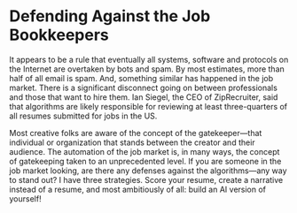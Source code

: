 # Defending Against the Job Bookkeepers

It appears to be a rule that eventually all systems, software and protocols on the Internet are overtaken by bots and spam.  By most estimates, more than half of all email is spam. And, something similar has happened in the job market. There is a significant disconnect going on between professionals and those that want to hire them. Ian Siegel, the CEO of ZipRecruiter, said that algorithms are likely responsible for reviewing at least three-quarters of all resumes submitted for jobs in the US.

Most creative folks are aware of the concept of the gatekeeper—that individual or organization that stands between the creator and their audience. The automation of the job market is, in many ways, the concept of gatekeeping taken to an unprecedented level. If you are someone in the job market looking, are there any defenses against the algorithms—any way to stand out? I have three strategies. Score your resume, create a narrative instead of a resume, and most ambitiously of all: build an AI version of yourself!


